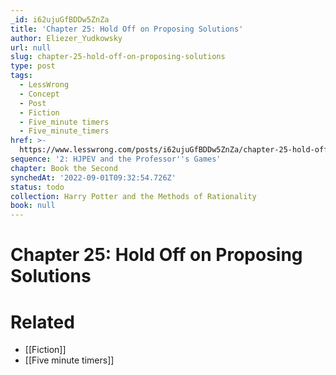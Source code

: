 ```yaml
---
_id: i62ujuGfBDDw5ZnZa
title: 'Chapter 25: Hold Off on Proposing Solutions'
author: Eliezer_Yudkowsky
url: null
slug: chapter-25-hold-off-on-proposing-solutions
type: post
tags:
  - LessWrong
  - Concept
  - Post
  - Fiction
  - Five_minute timers
  - Five_minute_timers
href: >-
  https://www.lesswrong.com/posts/i62ujuGfBDDw5ZnZa/chapter-25-hold-off-on-proposing-solutions
sequence: '2: HJPEV and the Professor''s Games'
chapter: Book the Second
synchedAt: '2022-09-01T09:32:54.726Z'
status: todo
collection: Harry Potter and the Methods of Rationality
book: null
---
```


# Chapter 25: Hold Off on Proposing Solutions


# Related

- [[Fiction]]
- [[Five minute timers]]